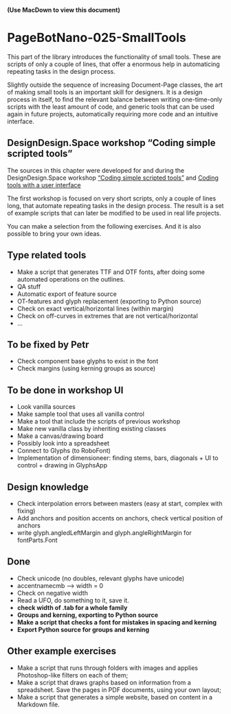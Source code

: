 **(Use MacDown to view this document)**

# PageBotNano-025-SmallTools

This part of the library introduces the functionality of small tools. These are scripts of only a couple of lines, that offer a enormous help in automaticing repeating tasks in the design process.

Slightly outside the sequence of increasing Document-Page classes, the art of making small tools is an important skill for designers. It is a design process in itself, to find the relevant balance between writing one-time-only scripts with the least amount of code, and generic tools that can be used again in future projects, automatically requiring more code and an intuitive interface.

## DesignDesign.Space workshop “Coding simple scripted tools”

The sources in this chapter were developed for and during the DesignDesign.Space workshop [“Coding simple scripted tools”](https://designdesign.space/#coding-simple-scripted-tools) and [Coding tools with a user interface](https://designdesign.space/#coding-in-python2)

The first workshop is focused on very short scripts, only a couple of lines long, that automate repeating tasks in the design process. The result is a set of example scripts that can later be modified to be used in real life projects.

You can make a selection from the following exercises. And it is also possible to bring your own ideas.

## Type related tools

* Make a script that generates TTF and OTF fonts, after doing some automated operations on the outlines.
* QA stuff
* Automatic export of feature source
* OT-features and glyph replacement (exporting to Python source)
* Check on exact vertical/horizontal lines (within margin)
* Check on off-curves in extremes that are not vertical/horizontal
* ...

## To be fixed by Petr

* Check component base glyphs to exist in the font
* Check margins (using kerning groups as source)

## To be done in workshop UI

* Look vanilla sources
* Make sample tool that uses all vanilla control
* Make a tool that include the scripts of previous workshop
* Make new vanilla class by inheriting existing classes 
* Make a canvas/drawing board 
* Possibly look into a spreadsheet
* Connect to Glyphs (to RoboFont)
* Implementation of dimensioneer: finding stems, bars, diagonals + UI to control + drawing in GlyphsApp

## Design knowledge
* Check interpolation errors between masters (easy at start, complex with fixing)
* Add anchors and position accents on anchors, check vertical position of anchors
* write glyph.angledLeftMargin and glyph.angleRightMargin for fontParts.Font

## Done

* Check unicode (no doubles, relevant glyphs have unicode)
* accentnamecmb --> width = 0
* Check on negative width
* Read a UFO, do something to it, save it.
* **check width of .tab for a whole family**
* **Groups and kerning, exporting to Python source**
* **Make a script that checks a font for mistakes in spacing and kerning**
* **Export Python source for groups and kerning**

## Other example exercises

* Make a script that runs through folders with images and applies Photoshop-like filters on each of them;
* Make a script that draws graphs based on information from a spreadsheet. Save the pages in PDF documents, using your own layout;
* Make a script that generates a simple website, based on content in a Markdown file.


